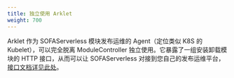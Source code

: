 ```yaml
---
title: 独立使用 Arklet
weight: 700
---
```


Arklet 作为 SOFAServerless 模块发布运维的 Agent（定位类似 K8S 的 Kubelet），可以完全脱离 ModuleController 独立使用。它暴露了一组安装卸载模块的 HTTP 接口，从而可以让 SOFAServerless 对接到您自己的发布运维平台，[接口文档详见此处](https://github.com/sofastack/sofa-serverless/blob/feature.arklet_v1/arklet/README.md)。


<br/>
<br/>
